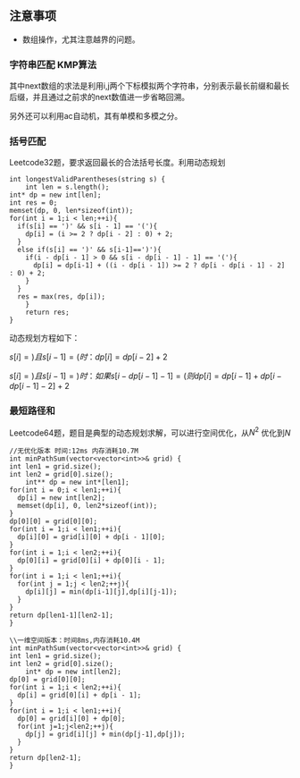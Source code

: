 ## 注意事项
- 数组操作，尤其注意越界的问题。

### 字符串匹配 KMP算法
其中next数组的求法是利用i,j两个下标模拟两个字符串，分别表示最长前缀和最长后缀，并且通过之前求的next数值进一步省略回溯。

另外还可以利用ac自动机，其有单模和多模之分。

### 括号匹配
Leetcode32题，要求返回最长的合法括号长度。利用动态规划
```
int longestValidParentheses(string s) {
    int len = s.length();
int* dp = new int[len];
int res = 0;
memset(dp, 0, len*sizeof(int));
for(int i = 1;i < len;++i){
  if(s[i] == ')' && s[i - 1] == '('){
    dp[i] = (i >= 2 ? dp[i - 2] : 0) + 2;
  }
  else if(s[i] == ')' && s[i-1]==')'){
    if(i - dp[i - 1] > 0 && s[i - dp[i - 1] - 1] == '('){
      dp[i] = dp[i-1] + ((i - dp[i - 1]) >= 2 ? dp[i - dp[i - 1] - 2] : 0) + 2;
    }
  }
  res = max(res, dp[i]);
    }
    return res;
}
```
动态规划方程如下：

$s[i] = )且 s[i-1] =(时：dp[i] = dp[i-2] + 2$

$s[i] = ) 且 s[i - 1] = )时：如果s[i - dp[i - 1] - 1] = ( 则 dp[i] = dp[i - 1] + dp[i - dp[i - 1] - 2] + 2$

### 最短路径和
Leetcode64题，题目是典型的动态规划求解，可以进行空间优化，从$N^{2}$ 优化到$N$
```
//无优化版本 时间:12ms 内存消耗10.7M
int minPathSum(vector<vector<int>>& grid) {
int len1 = grid.size();
int len2 = grid[0].size();
    int** dp = new int*[len1];
for(int i = 0;i < len1;++i){
  dp[i] = new int[len2];
  memset(dp[i], 0, len2*sizeof(int));
}
dp[0][0] = grid[0][0];
for(int i = 1;i < len1;++i){
  dp[i][0] = grid[i][0] + dp[i - 1][0];
}
for(int i = 1;i < len2;++i){
  dp[0][i] = grid[0][i] + dp[0][i - 1];
}
for(int i = 1;i < len1;++i){
  for(int j = 1;j < len2;++j){
    dp[i][j] = min(dp[i-1][j],dp[i][j-1]);
  }
}
return dp[len1-1][len2-1];
}
```

```
\\一维空间版本：时间8ms,内存消耗10.4M
int minPathSum(vector<vector<int>>& grid) {
int len1 = grid.size();
int len2 = grid[0].size();
    int* dp = new int[len2];
dp[0] = grid[0][0];
for(int i = 1;i < len2;++i){
  dp[i] = grid[0][i] + dp[i - 1];
}
for(int i = 1;i < len1;++i){
  dp[0] = grid[i][0] + dp[0];
  for(int j=1;j<len2;++j){
    dp[j] = grid[i][j] + min(dp[j-1],dp[j]);
  }
}
return dp[len2-1];
}
```
